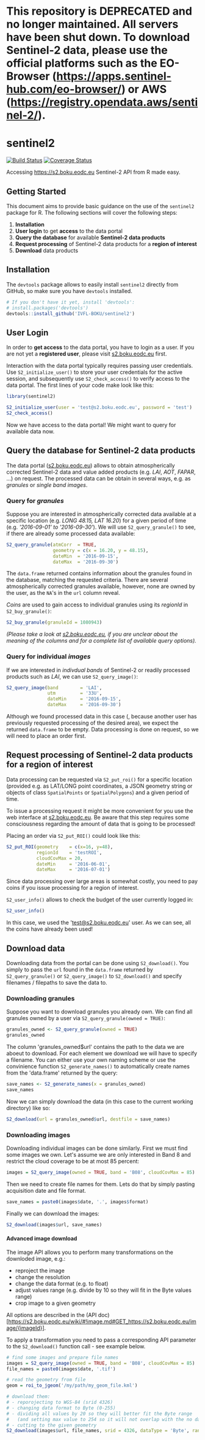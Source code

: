 # This repository is DEPRECATED and no longer maintained. All servers have been shut down. To download Sentinel-2 data, please use the official platforms such as the EO-Browser (https://apps.sentinel-hub.com/eo-browser/) or AWS (https://registry.opendata.aws/sentinel-2/).



# sentinel2

[![Build Status](https://travis-ci.org/IVFL-BOKU/sentinel2.svg?branch=master)](https://travis-ci.org/IVFL-BOKU/sentinel2)
[![Coverage Status](https://coveralls.io/repos/github/IVFL-BOKU/sentinel2/badge.svg?branch=master)](https://coveralls.io/github/IVFL-BOKU/sentinel2?branch=master)

Accessing https://s2.boku.eodc.eu Sentinel-2 API from R made easy.

## Getting Started

This document aims to provide basic guidance on the use of the `sentinel2` package for R.
The following sections will cover the following steps:

   1. **Installation**
   2. **User login** to get **access** to the data portal
   3. **Query the database** for available **Sentinel-2 data products**
   4. **Request processing** of Sentinel-2 data products for a **region of interest**
   5. **Download** data products


## Installation

The `devtools` package allows to easily install `sentinel2` directly from GitHub, so make sure you have 
`devtools` installed.

```r
# If you don't have it yet, install 'devtools':
# install.packages('devtools')
devtools::install_github('IVFL-BOKU/sentinel2')
```

## User Login

In order to **get access** to the data portal, you have to login as a user. If you 
are not yet a **registered user**, please visit [s2.boku.eodc.eu](https://s2.boku.eodc.eu/) 
first.

Interaction with the data portal typically requires passing user credentials.
Use `S2_initialize_user()` to store your user credentials for the active session, 
and subsequently use `S2_check_access()` to verify access to the data portal.
The first lines of your code make look like this:

```r
library(sentinel2)

S2_initialize_user(user = 'test@s2.boku.eodc.eu', password = 'test')
S2_check_access()
```

Now we have access to the data portal! We might want to query for available data 
now.

## Query the database for Sentinel-2 data products

The data portal ([s2.boku.eodc.eu](https://s2.boku.eodc.eu/)) allows to obtain 
atmospherically corrected Sentinel-2 data and value added products 
(e.g. *LAI*, *AOT*, *FAPAR*, ...) on request. The processed data can be obtain 
in several ways, e.g. as *granules* or *single band images*.

### Query for *granules*

Suppose you are interested in atmospherically corrected data available at a 
specific location (e.g. *LONG 48.15, LAT 16.20*) for a given period of time 
(e.g. *'2016-09-01' to '2016-09-30'*). We will use `S2_query_granule()` to see, 
if there are already some processed data available:

```r
S2_query_granule(atmCorr  = TRUE, 
                 geometry = c(x = 16.20, y = 48.15), 
                 dateMin  = '2016-09-15', 
                 dateMax  = '2016-09-30')
```

The `data.frame` returned contains information about the granules found in the 
database, matching the requested criteria. There are several atmospherically 
corrected granules available, however, none are owned by the user, as the `NA`'s 
in the `url` column reveal.

*Coins* are used to gain access to individual granules using its *regionId* in 
`S2_buy_granule()`:

```r
S2_buy_granule(granuleId = 1080943)
```

*(Please take a look at [s2.boku.eodc.eu](https://s2.boku.eodc.eu/wiki/#!granule.md),
if you are unclear about the meaning of the columns and for a complete list of 
available query options).*

### Query for individual *images*

If we are interested in *indivdual bands* of Sentinel-2 or readily processed 
products such as *LAI*, we can use `S2_query_image()`:

```r
S2_query_image(band        = 'LAI', 
               utm         = '33U', 
               dateMin     = '2016-09-15', 
               dateMax     = '2016-09-30')
```

Although we found processed data in this case (, because another user has 
previously requested processing of the desired area), we expect the returned 
`data.frame` to be empty. Data processing is done on request, so we will need to 
place an order first.

## **Request processing** of Sentinel-2 data products for a **region of interest**

Data processing can be requested via `S2_put_roi()` for a specific location 
(provided e.g. as LAT/LONG point coordinates, a JSON geometry string or objects 
of class `SpatialPoints` or `SpatialPolygons`) and a given period of time. 

To issue a processing request it might be more convenient for you use the web 
interface at [s2.boku.eodc.eu](https://s2.boku.eodc.eu/). Be aware that this 
step requires some consciousness regarding the amount of data that is going to 
be processed!

Placing an order via `S2_put_ROI()` could look like this:

```r
S2_put_ROI(geometry    = c(x=16, y=48),
           regionId    = 'testROI', 
           cloudCovMax = 20, 
           dateMin     = '2016-06-01', 
           dateMax     = '2016-07-01')
```

Since data processing over large areas is somewhat costly, you need to pay 
coins if you issue processing for a region of interest.

`S2_user_info()` allows to check the budget of the user currently logged in:

```r
S2_user_info()
```

In this case, we used the 'test@s2.boku.eodc.eu' user. As we can see, all the 
coins have already been used!

## Download data

Downloading data from the portal can be done using `S2_download()`. You simply 
to pass the `url` found in the `data.frame` returned by `S2_query_granule()` or 
`S2_query_image()` to `S2_download()` and specify filenames / filepaths to save 
the data to.

### Downloading granules

Suppose you want to download granules you already own. We can find all granules 
owned by a user via `S2_query_granule(owned = TRUE)`:
```r
granules_owned <- S2_query_granule(owned = TRUE)
granules_owned

```

The column 'granules_owned$url' contains the path to the data we are aboeut to 
download. For each element we download we will have to specify a filename. You 
can either use your own naming scheme or use the convinience function 
`S2_generate_names()` to automatically create names from the 'data.frame' 
returned by the query:

```r
save_names <- S2_generate_names(x = granules_owned)
save_names
```

Now we can simply download the data (in this case to the current working 
directory) like so:

```r
S2_download(url = granules_owned$url, destfile = save_names)
```


### Downloading images

Downloading individual images can be done similarly. First we must find some 
images we own. Let's assume we are only interested in Band 8 and restrict the 
cloud coverage to be at most 85 percent:

```r
images = S2_query_image(owned = TRUE, band = 'B08', cloudCovMax = 85)
```

Then we need to create file names for them.
Lets do that by simply pasting acquisition date and file format.

```r
save_names = paste0(images$date, '.', images$format)
```

Finally we can download the images:

```r
S2_download(images$url, save_names)
```

#### Advanced image download

The image API allows you to perform many transformations on the downloded image, e.g.:

* reproject the image
* change the resolution
* change the data format (e.g. to float)
* adjust values range (e.g. divide by 10 so they will fit in the Byte values range)
* crop image to a given geometry

All options are described in the (API doc)[https://s2.boku.eodc.eu/wiki/#!image.md#GET_https://s2.boku.eodc.eu/image/{imageId}].

To apply a transformation you need to pass a corresponding API parameter to the `S2_download()` function call - see example below.

```r
# find some images and prepare file names
images = S2_query_image(owned = TRUE, band = 'B08', cloudCovMax = 85)
file_names = paste0(images$date, '.tif')

# read the geometry from file
geom = roi_to_jgeom('/my/path/my_geom_file.kml')

# download them:
# - reporojecting to WGS-84 (srid 4326)
# - changing data format to Byte (0-255)
# - dividing all values by 20 so they will better fit the Byte range 
#   (and setting max value to 254 so it will not overlap with the no data value)
# - cutting to the given geometry
S2_download(images$url, file_names, srid = 4326, dataType = 'Byte', range = 50, max = 254, geometry = geom)
```
